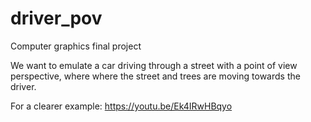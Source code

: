 # driver_pov

Computer graphics final project

We want to emulate a car driving through a street with a point of view perspective, where
where the street and trees are moving towards the driver.

For a clearer example: https://youtu.be/Ek4IRwHBqyo
